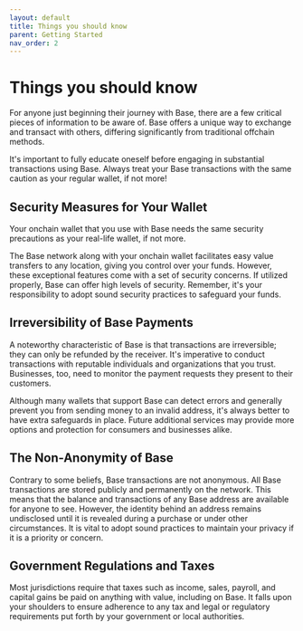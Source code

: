 ```yaml
---
layout: default
title: Things you should know
parent: Getting Started
nav_order: 2
---
```


# Things you should know

For anyone just beginning their journey with Base, there are a few critical
pieces of information to be aware of. Base offers a unique way to exchange and
transact with others, differing significantly from traditional offchain methods.

It's important to fully educate oneself before engaging in substantial
transactions using Base. Always treat your Base transactions with the same
caution as your regular wallet, if not more!

## Security Measures for Your Wallet

Your onchain wallet that you use with Base needs the same security precautions
as your real-life wallet, if not more.

The Base network along with your onchain wallet facilitates easy value transfers
to any location, giving you control over your funds. However, these exceptional
features come with a set of security concerns. If utilized properly, Base can
offer high levels of security. Remember, it's your responsibility to adopt sound
security practices to safeguard your funds.

## Irreversibility of Base Payments

A noteworthy characteristic of Base is that transactions are irreversible; they
can only be refunded by the receiver. It's imperative to conduct transactions
with reputable individuals and organizations that you trust. Businesses, too,
need to monitor the payment requests they present to their customers.

Although many wallets that support Base can detect errors and generally prevent
you from sending money to an invalid address, it's always better to have extra
safeguards in place. Future additional services may provide more options and
protection for consumers and businesses alike.

## The Non-Anonymity of Base

Contrary to some beliefs, Base transactions are not anonymous. All Base
transactions are stored publicly and permanently on the network. This means that
the balance and transactions of any Base address are available for anyone to
see. However, the identity behind an address remains undisclosed until it is
revealed during a purchase or under other circumstances. It is vital to adopt
sound practices to maintain your privacy if it is a priority or concern.

## Government Regulations and Taxes

Most jurisdictions require that taxes such as income, sales, payroll, and
capital gains be paid on anything with value, including on Base. It falls upon
your shoulders to ensure adherence to any tax and legal or regulatory
requirements put forth by your government or local authorities.
